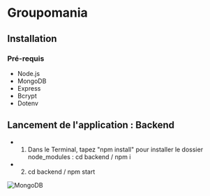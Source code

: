 # Groupomania

## Installation 
### Pré-requis
- Node.js 
- MongoDB
- Express
- Bcrypt
- Dotenv

## Lancement de l'application : Backend
- 1. Dans le Terminal, tapez "npm install" pour installer le dossier node_modules : cd backend / npm i
- 2. cd backend / npm start

![MongoDB](https://user-images.githubusercontent.com/96197835/212495031-6b447261-997d-4047-b09e-4708c4e64202.jpg)


